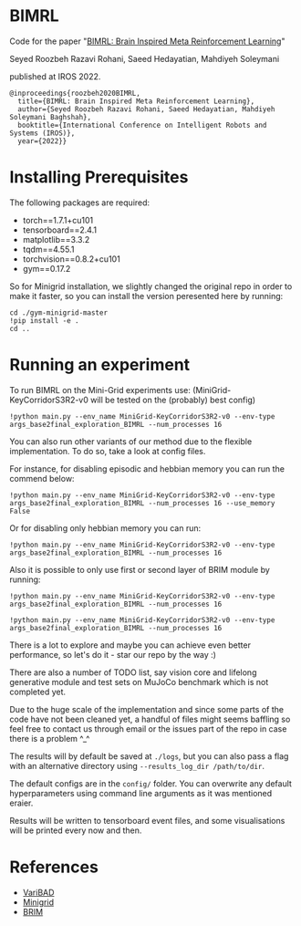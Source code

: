 # BIMRL

Code for the paper "[BIMRL: Brain Inspired Meta Reinforcement Learning](https://arxiv.org/abs/2210.16530)" 

Seyed Roozbeh Razavi Rohani, Saeed Hedayatian, Mahdiyeh Soleymani 

published at IROS 2022.

```
@inproceedings{roozbeh2020BIMRL,
  title={BIMRL: Brain Inspired Meta Reinforcement Learning},
  author={Seyed Roozbeh Razavi Rohani, Saeed Hedayatian, Mahdiyeh Soleymani Baghshah},
  booktitle={International Conference on Intelligent Robots and Systems (IROS)},
  year={2022}}
```
# Installing Prerequisites

The following packages are required:

- torch==1.7.1+cu101
- tensorboard==2.4.1
- matplotlib==3.3.2
- tqdm==4.55.1
- torchvision==0.8.2+cu101
- gym==0.17.2

So for Minigrid installation, we slightly changed the original repo in order to make it faster, so you can install the version peresented here by running:
```
cd ./gym-minigrid-master
!pip install -e .
cd ..
```
# Running an experiment


To run BIMRL on the Mini-Grid experiments use: (MiniGrid-KeyCorridorS3R2-v0 will be tested on the (probably) best config)
```
!python main.py --env_name MiniGrid-KeyCorridorS3R2-v0 --env-type args_base2final_exploration_BIMRL --num_processes 16
```

You can also run other variants of our method due to the flexible implementation. To do so, take a look at config files. 

For instance, for disabling episodic and hebbian memory you can run the commend below:
```
!python main.py --env_name MiniGrid-KeyCorridorS3R2-v0 --env-type args_base2final_exploration_BIMRL --num_processes 16 --use_memory False
```
Or for disabling only hebbian memory you can run:
```
!python main.py --env_name MiniGrid-KeyCorridorS3R2-v0 --env-type args_base2final_exploration_BIMRL --num_processes 16
```
Also it is possible to only use first or second layer of BRIM module by running:
```
!python main.py --env_name MiniGrid-KeyCorridorS3R2-v0 --env-type args_base2final_exploration_BIMRL --num_processes 16
```
```
!python main.py --env_name MiniGrid-KeyCorridorS3R2-v0 --env-type args_base2final_exploration_BIMRL --num_processes 16
```
There is a lot to explore and maybe you can achieve even better performance, so let's do it - star our repo by the way :)

There are also a number of TODO list, say vision core and lifelong generative module and test sets on MuJoCo benchmark which is not completed yet.

Due to the huge scale of the implementation and since some parts of the code have not been cleaned yet, a handful of files might seems baffling so feel free to contact us through email or the issues part of the repo in case there is a problem ^_^

The results will by default be saved at `./logs`, 
but you can also pass a flag with an alternative directory using `--results_log_dir /path/to/dir`.

The default configs are in the `config/` folder. 
You can overwrite any default hyperparameters using command line arguments as it was mentioned eraier.

Results will be written to tensorboard event files, 
and some visualisations will be printed every now and then.

# References

* [VariBAD](https://github.com/lmzintgraf/varibad)
* [Minigrid](https://github.com/Farama-Foundation/Minigrid)
* [BRIM](https://github.com/sarthmit/BRIMs)
